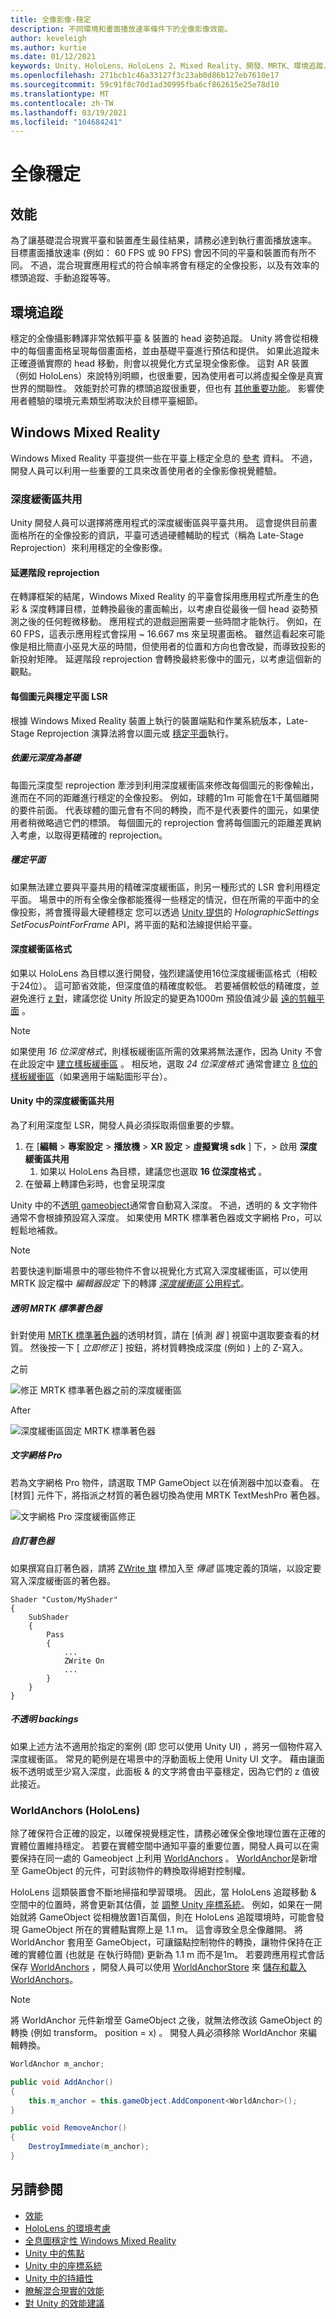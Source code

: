```yaml
---
title: 全像影像-穩定
description: 不同環境和畫面播放速率條件下的全像影像效能。
author: keveleigh
ms.author: kurtie
ms.date: 01/12/2021
keywords: Unity、HoloLens、HoloLens 2、Mixed Reality、開發、MRTK、環境追蹤、TMP、
ms.openlocfilehash: 271bcb1c46a33127f3c23ab0d86b127eb7610e17
ms.sourcegitcommit: 59c91f8c70d1ad30995fba6cf862615e25e78d10
ms.translationtype: MT
ms.contentlocale: zh-TW
ms.lasthandoff: 03/19/2021
ms.locfileid: "104684241"
---
```

# <a name="hologram-stabilization"></a>全像穩定

## <a name="performance"></a>效能

為了讓基礎混合現實平臺和裝置產生最佳結果，請務必達到執行畫面播放速率。 目標畫面播放速率 (例如： 60 FPS 或 90 FPS) 會因不同的平臺和裝置而有所不同。 不過，混合現實應用程式的符合幀率將會有穩定的全像投影，以及有效率的標頭追蹤、手動追蹤等等。  

## <a name="environment-tracking"></a>環境追蹤

穩定的全像攝影轉譯非常依賴平臺 & 裝置的 head 姿勢追蹤。 Unity 將會從相機中的每個畫面格呈現每個畫面格，並由基礎平臺進行預估和提供。 如果此追蹤未正確遵循實際的 head 移動，則會以視覺化方式呈現全像影像。 這對 AR 裝置（例如 HoloLens）來說特別明顯，也很重要，因為使用者可以將虛擬全像是真實世界的關聯性。 效能對於可靠的標頭追蹤很重要，但也有 [其他重要功能](https://docs.microsoft.com/windows/mixed-reality/environment-considerations-for-hololens)。 影響使用者體驗的環境元素類型將取決於目標平臺細節。

## <a name="windows-mixed-reality"></a>Windows Mixed Reality

Windows Mixed Reality 平臺提供一些在平臺上穩定全息的 [參考](https://docs.microsoft.com/windows/mixed-reality/hologram-stability) 資料。 不過，開發人員可以利用一些重要的工具來改善使用者的全像影像視覺體驗。

### <a name="depth-buffer-sharing"></a>深度緩衝區共用

Unity 開發人員可以選擇將應用程式的深度緩衝區與平臺共用。 這會提供目前畫面格所在的全像投影的資訊，平臺可透過硬體輔助的程式（稱為 Late-Stage Reprojection）來利用穩定的全像影像。

#### <a name="late-stage-reprojection"></a>延遲階段 reprojection

在轉譯框架的結尾，Windows Mixed Reality 的平臺會採用應用程式所產生的色彩 & 深度轉譯目標，並轉換最後的畫面輸出，以考慮自從最後一個 head 姿勢預測之後的任何輕微移動。 應用程式的遊戲迴圈需要一些時間才能執行。 例如，在 60 FPS，這表示應用程式會採用 ~ 16.667 ms 來呈現畫面格。 雖然這看起來可能像是相比簡直小巫見大巫的時間，但使用者的位置和方向也會改變，而導致投影的新投射矩陣。 延遲階段 reprojection 會轉換最終影像中的圖元，以考慮這個新的觀點。

#### <a name="per-pixel-vs-stabilization-plane-lsr"></a>每個圖元與穩定平面 LSR

根據 Windows Mixed Reality 裝置上執行的裝置端點和作業系統版本，Late-Stage Reprojection 演算法將會以圖元或 [穩定平面](https://docs.microsoft.com/windows/mixed-reality/hologram-stability#stabilization-plane)執行。

##### <a name="per-pixel-depth-based"></a>依圖元深度為基礎

每圖元深度型 reprojection 牽涉到利用深度緩衝區來修改每個圖元的影像輸出，進而在不同的距離進行穩定的全像投影。 例如，球體的1m 可能會在1千萬個離開的要件前面。 代表球體的圖元會有不同的轉換，而不是代表要件的圖元，如果使用者稍微略過它們的標頭。 每個圖元的 reprojection 會將每個圖元的距離差異納入考慮，以取得更精確的 reprojection。

##### <a name="stabilization-plane"></a>穩定平面

如果無法建立要與平臺共用的精確深度緩衝區，則另一種形式的 LSR 會利用穩定平面。 場景中的所有全像全像都能獲得一些穩定的情況，但在所需的平面中的全像投影，將會獲得最大硬體穩定 您可以透過 [Unity 提供](https://docs.microsoft.com/windows/mixed-reality/focus-point-in-unity)的 *HolographicSettings SetFocusPointForFrame* API，將平面的點和法線提供給平臺。

#### <a name="depth-buffer-format"></a>深度緩衝區格式

如果以 HoloLens 為目標以進行開發，強烈建議使用16位深度緩衝區格式（相較于24位）。 這可節省效能，但深度值的精確度較低。 若要補償較低的精確度，並避免進行 [z 對](https://en.wikipedia.org/wiki/Z-fighting)，建議您從 Unity 所設定的變更為1000m 預設值減少最 [遠的剪輯平面](https://docs.unity3d.com/Manual/class-Camera.html) 。

> [!NOTE]
> 如果使用 *16 位深度格式*，則樣板緩衝區所需的效果將無法運作，因為 Unity 不會在此設定中 [建立樣板緩衝區](https://docs.unity3d.com/ScriptReference/RenderTexture-depth.html) 。 相反地，選取 *24 位深度格式* 通常會建立 [8 位的樣板緩衝區](https://docs.unity3d.com/Manual/SL-Stencil.html)（如果適用于端點圖形平台）。

#### <a name="depth-buffer-sharing-in-unity"></a>Unity 中的深度緩衝區共用

為了利用深度型 LSR，開發人員必須採取兩個重要的步驟。

1. 在 [**編輯**  >  **專案設定**  >  **播放機**  >  **XR 設定**  >  **虛擬實境 sdk** ] 下，> 啟用 **深度緩衝區共用**
    1. 如果以 HoloLens 為目標，建議您也選取 **16 位深度格式** 。
1. 在螢幕上轉譯色彩時，也會呈現深度

Unity 中的不[透明 gameobject](https://docs.unity3d.com/Manual/StandardShaderMaterialParameterRenderingMode.html)通常會自動寫入深度。 不過，透明的 & 文字物件通常不會根據預設寫入深度。 如果使用 MRTK 標準著色器或文字網格 Pro，可以輕鬆地補救。

> [!NOTE]
> 若要快速判斷場景中的哪些物件不會以視覺化方式寫入深度緩衝區，可以使用 MRTK 設定檔中 *編輯器設定* 下的轉譯 [*深度緩衝區* 公用程式](../configuration/MixedRealityConfigurationGuide.md#editor-utilities)。

##### <a name="transparent-mrtk-standard-shader"></a>透明 MRTK 標準著色器

針對使用 [MRTK 標準著色器](../features/rendering/MRTKStandardShader.md)的透明材質，請在 [偵測 *器* ] 視窗中選取要查看的材質。 然後按一下 [ *立即修正* ] 按鈕，將材質轉換成深度 (例如 ) 上的 Z-寫入。

之前

![修正 MRTK 標準著色器之前的深度緩衝區](../features/images/performance/DepthBufferFixNow_Before.PNG)

After

![深度緩衝區固定 MRTK 標準著色器](../features/images/performance/DepthBufferFixNow_After.PNG)

##### <a name="text-mesh-pro"></a>文字網格 Pro

若為文字網格 Pro 物件，請選取 TMP GameObject 以在偵測器中加以查看。 在 [材質] 元件下，將指派之材質的著色器切換為使用 MRTK TextMeshPro 著色器。

![文字網格 Pro 深度緩衝區修正](../features/images/performance/TextMeshPro-DepthBuffer-Fix.PNG)

##### <a name="custom-shader"></a>自訂著色器

如果撰寫自訂著色器，請將 [ZWrite 旗](https://docs.unity3d.com/Manual/SL-CullAndDepth.html) 標加入至 *傳遞* 區塊定義的頂端，以設定要寫入深度緩衝區的著色器。

```
Shader "Custom/MyShader"
{
    SubShader
    {
        Pass
        {
            ...
            ZWrite On
            ...
        }
    }
}
```

##### <a name="opaque-backings"></a>不透明 backings

如果上述方法不適用於指定的案例 (即 您可以使用 Unity UI) ，將另一個物件寫入深度緩衝區。 常見的範例是在場景中的浮動面板上使用 Unity UI 文字。 藉由讓面板不透明或至少寫入深度，此面板 & 的文字將會由平臺穩定，因為它們的 z 值彼此接近。

### <a name="worldanchors-hololens"></a>WorldAnchors (HoloLens) 

除了確保符合正確的設定，以確保視覺穩定性，請務必確保全像地理位置在正確的實體位置維持穩定。 若要在實體空間中通知平臺的重要位置，開發人員可以在需要保持在同一處的 Gameobject 上利用 [WorldAnchors](https://docs.unity3d.com/ScriptReference/XR.WSA.WorldAnchor.html) 。 [WorldAnchor](https://docs.unity3d.com/ScriptReference/XR.WSA.WorldAnchor.html)是新增至 GameObject 的元件，可對該物件的轉換取得絕對控制權。

HoloLens 這類裝置會不斷地掃描和學習環境。 因此，當 HoloLens 追蹤移動 & 空間中的位置時，將會更新其估價，並 [調整 Unity 座標系統](https://docs.microsoft.com/windows/mixed-reality/coordinate-systems-in-unity)。 例如，如果在一開始就將 GameObject 從相機放置1百萬個，則在 HoloLens 追蹤環境時，可能會發現 GameObject 所在的實體點實際上是 1.1 m。 這會導致全息全像離開。 將 WorldAnchor 套用至 GameObject，可讓錨點控制物件的轉換，讓物件保持在正確的實體位置 (也就是 在執行時間) 更新為 1.1 m 而不是1m。 若要跨應用程式會話保存 [WorldAnchors](https://docs.unity3d.com/ScriptReference/XR.WSA.WorldAnchor.html) ，開發人員可以使用 [WorldAnchorStore](https://docs.unity3d.com/ScriptReference/XR.WSA.Persistence.WorldAnchorStore.html) 來 [儲存和載入 WorldAnchors](https://docs.microsoft.com/windows/mixed-reality/persistence-in-unity)。

> [!NOTE]
> 將 WorldAnchor 元件新增至 GameObject 之後，就無法修改該 GameObject 的轉換 (例如 transform。 position = x) 。 開發人員必須移除 WorldAnchor 來編輯轉換。

```c#
WorldAnchor m_anchor;

public void AddAnchor()
{
    this.m_anchor = this.gameObject.AddComponent<WorldAnchor>();
}

public void RemoveAnchor()
{
    DestroyImmediate(m_anchor);
}
```

## <a name="see-also"></a>另請參閱

- [效能](PerfGettingStarted.md)
- [HoloLens 的環境考慮](https://docs.microsoft.com/windows/mixed-reality/environment-considerations-for-hololens)
- [全息圖穩定性 Windows Mixed Reality](https://docs.microsoft.com/windows/mixed-reality/hologram-stability)
- [Unity 中的焦點](https://docs.microsoft.com/windows/mixed-reality/focus-point-in-unity)
- [Unity 中的座標系統](https://docs.microsoft.com/windows/mixed-reality/coordinate-systems-in-unity)
- [Unity 中的持續性](https://docs.microsoft.com/windows/mixed-reality/persistence-in-unity)
- [瞭解混合現實的效能](https://docs.microsoft.com/windows/mixed-reality/understanding-performance-for-mixed-reality)
- [對 Unity 的效能建議](https://docs.microsoft.com/windows/mixed-reality/performance-recommendations-for-unity)
